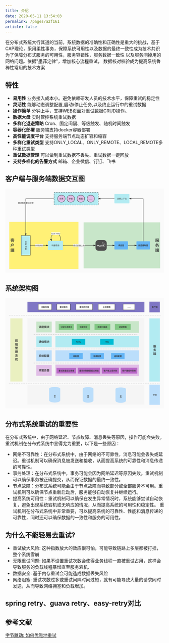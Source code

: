 ```yaml
---
title: 介绍
date: 2020-05-11 13:54:03
permalink: /pages/a2f161
article: false
---
```


在分布式系统大行其道的当前，系统数据的准确性和正确性是重大的挑战，基于CAP理论，采用柔性事务，保障系统可用性以及数据的最终一致性成为技术共识 
为了保障分布式服务的可用性，服务容错性，服务数据一致性 以及服务间掉用的网络问题。依据"墨菲定律"，增加核心流程重试，
数据核对校验成为提高系统鲁棒性常用的技术方案

## 特性
* **易用性**
业务接入成本小。避免依赖研发人员的技术水平，保障重试的稳定性
* **灵活性**
能够动态调整配置,启动/停止任务,以及终止运行中的重试数据
* **操作简单**
分钟上手，支持WEB页面对重试数据CRUD操作。
* **数据大盘**
实时管控系统重试数据
* **多样化退避策略**
Cron、固定间隔、等级触发、随机时间触发
* **容器化部署**
服务端支持docker容器部署
* **高性能调度平台**
支持服务端节点动态扩容和缩容
* **多样化重试类型**
支持ONLY_LOCAL、ONLY_REMOTE、LOCAL_REMOTE多种重试类型
* **重试数据管理**
可以做到重试数据不丢失、重试数据一键回放
* **支持多样化的告警方式**
邮箱、企业微信、钉钉、飞书

## 客户端与服务端数据交互图
![client_server_data_flow.jpg](../../.vuepress/public/img/client_server_data_flow.jpg)

## 系统架构图
![系统架构图-v1.0.jpg](../../.vuepress/public/img/system_architecture_v1.0.jpg)

## 分布式系统重试的重要性
在分布式系统中，由于网络延迟、节点故障、消息丢失等原因，操作可能会失败。重试机制在分布式系统中显得尤为重要，以下是一些原因：
- 网络不可靠性：在分布式系统中，由于网络的不可靠性，消息可能会丢失或延迟。重试机制可以确保消息被发送和接收，从而提高系统的可靠性和消息传递的可靠性。
- 事务处理：在分布式系统中，事务可能会因为网络延迟等原因失败。重试机制可以确保事务被正确提交，从而保证数据的最终一致性。
- 节点故障：分布式系统可能会由于节点故障而导致部分或全部服务不可用。重试机制可以确保节点重新启动后，服务能够自动恢复并继续运行。
- 提高系统可用性：重试机制可以确保在发生异常情况时，系统能够尝试自动恢复，避免出现系统宕机或无响应的情况，从而提高系统的可用性和稳定性。
重试机制在分布式系统中非常重要，可以提高系统的可靠性、性能和消息传递的可靠性，同时还可以确保数据的一致性和服务的可用性。

## 为什么不能轻易去重试?
- 重试放大风险: 这种指数放大的效应很可怕，可能导致链路上多层都被打挂，整个系统雪崩
- 无限重试问题: 如果不设置重试次数会使得业务线程一直被重试占用，这样会导致服务的负载线程暴增直至服务宕机.
- 数据安全: 基于内存重试会可能造成数据丢失风险
- 网络阻塞: 重试次数过多或重试间隔时间过短，就有可能导致大量的请求同时发送，从而导致网络拥塞和负载增加。

## spring retry、guava retry、easy-retry对比



## 参考文献
[字节跳动: 如何优雅地重试](https://juejin.cn/post/6914091859463634951)

